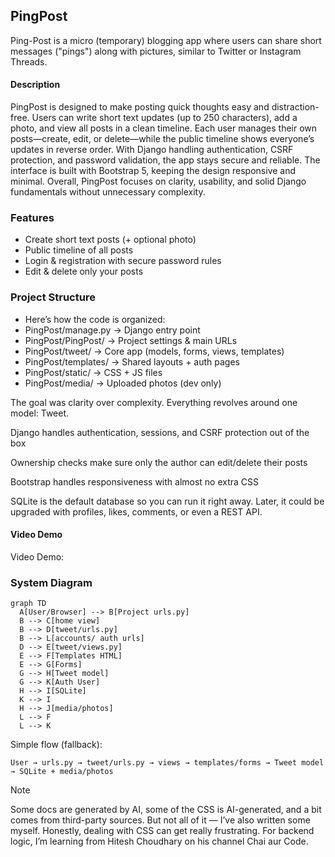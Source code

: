 ## PingPost
Ping-Post is a micro (temporary) blogging app where users can share short messages ("pings") along with pictures, similar to Twitter or Instagram Threads.


#### Description

PingPost is designed to make posting quick thoughts easy and distraction-free. Users can write short text updates (up to 250 characters), add a photo, and view all posts in a clean timeline. Each user manages their own posts—create, edit, or delete—while the public timeline shows everyone’s updates in reverse order. With Django handling authentication, CSRF protection, and password validation, the app stays secure and reliable. The interface is built with Bootstrap 5, keeping the design responsive and minimal. Overall, PingPost focuses on clarity, usability, and solid Django fundamentals without unnecessary complexity.

### Features

- Create short text posts (+ optional photo)
- Public timeline of all posts
- Login & registration with secure password rules
- Edit & delete only your posts

### Project Structure

- Here’s how the code is organized:
- PingPost/manage.py → Django entry point
- PingPost/PingPost/ → Project settings & main URLs
- PingPost/tweet/ → Core app (models, forms, views, templates)
- PingPost/templates/ → Shared layouts + auth pages
- PingPost/static/ → CSS + JS files
- PingPost/media/ → Uploaded photos (dev only)

<!-- ### Why this design? -->

The goal was clarity over complexity. Everything revolves around one model: Tweet.

Django handles authentication, sessions, and CSRF protection out of the box

Ownership checks make sure only the author can edit/delete their posts

Bootstrap handles responsiveness with almost no extra CSS

SQLite is the default database so you can run it right away. Later, it could be upgraded with profiles, likes, comments, or even a REST API.


#### Video Demo

Video Demo: <link soon>

### System Diagram

```mermaid
graph TD
  A[User/Browser] --> B[Project urls.py]
  B --> C[home view]
  B --> D[tweet/urls.py]
  B --> L[accounts/ auth urls]
  D --> E[tweet/views.py]
  E --> F[Templates HTML]
  E --> G[Forms]
  G --> H[Tweet model]
  G --> K[Auth User]
  H --> I[SQLite]
  K --> I
  H --> J[media/photos]
  L --> F
  L --> K
```

Simple flow (fallback):

```
User → urls.py → tweet/urls.py → views → templates/forms → Tweet model → SQLite + media/photos
```
> [!NOTE]
> Some docs are generated by AI, some of the CSS is AI-generated, and a bit comes from third-party sources. But not all of it — I’ve also written some myself. Honestly, dealing with CSS can get really frustrating. For backend logic, I’m learning from Hitesh Choudhary on his channel Chai aur Code.

